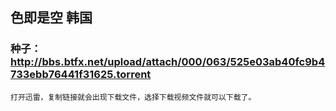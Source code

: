 ## 色即是空 韩国

### 种子：http://bbs.btfx.net/upload/attach/000/063/525e03ab40fc9b4733ebb76441f31625.torrent













```
打开迅雷，复制链接就会出现下载文件，选择下载视频文件就可以下载了。
```

